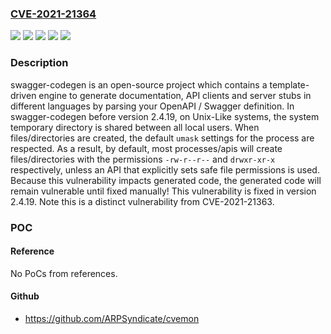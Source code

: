 ### [CVE-2021-21364](https://cve.mitre.org/cgi-bin/cvename.cgi?name=CVE-2021-21364)
![](https://img.shields.io/static/v1?label=Product&message=swagger-codegen&color=blue)
![](https://img.shields.io/static/v1?label=Version&message=%3C%202.4.19%20&color=brightgreen)
![](https://img.shields.io/static/v1?label=Vulnerability&message=CWE-200%20Information%20Exposure&color=brightgreen)
![](https://img.shields.io/static/v1?label=Vulnerability&message=CWE-378%3A%20Creation%20of%20Temporary%20File%20With%20Insecure%20Permissions&color=brightgreen)
![](https://img.shields.io/static/v1?label=Vulnerability&message=CWE-732%20Incorrect%20Permission%20Assignment%20for%20Critical%20Resource&color=brightgreen)

### Description

swagger-codegen is an open-source project which contains a template-driven engine to generate documentation, API clients and server stubs in different languages by parsing your OpenAPI / Swagger definition. In swagger-codegen before version 2.4.19, on Unix-Like systems, the system temporary directory is shared between all local users. When files/directories are created, the default `umask` settings for the process are respected. As a result, by default, most processes/apis will create files/directories with the permissions `-rw-r--r--` and `drwxr-xr-x` respectively, unless an API that explicitly sets safe file permissions is used. Because this vulnerability impacts generated code, the generated code will remain vulnerable until fixed manually! This vulnerability is fixed in version 2.4.19. Note this is a distinct vulnerability from CVE-2021-21363.

### POC

#### Reference
No PoCs from references.

#### Github
- https://github.com/ARPSyndicate/cvemon

